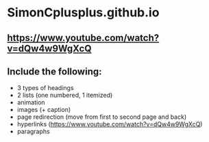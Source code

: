 # SimonCplusplus.github.io
## https://www.youtube.com/watch?v=dQw4w9WgXcQ
## Include the following:
* 3 types of headings
* 2 lists (one numbered, 1 itemized)
* animation
* images (+ caption)
* page redirection (move from first to second page and back)
* hyperlinks (https://www.youtube.com/watch?v=dQw4w9WgXcQ)
* paragraphs
